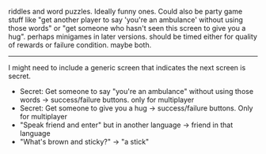 riddles and word puzzles. Ideally funny ones. Could also be party game stuff like "get another player to say 'you're an ambulance' without using those words" or "get someone who hasn't seen this screen to give you a hug". perhaps minigames in later versions. should be timed either for quality of rewards or failure condition. maybe both.


---

I might need to include a generic screen that indicates the next screen is secret.

- Secret: Get someone to say "you're an ambulance" without using those words -> success/failure buttons. only for multiplayer
- Secret: Get someone to give you a hug -> success/failure buttons. Only for multiplayer
- "Speak friend and enter" but in another language -> friend in that language
- "What's brown and sticky?" -> "a stick"